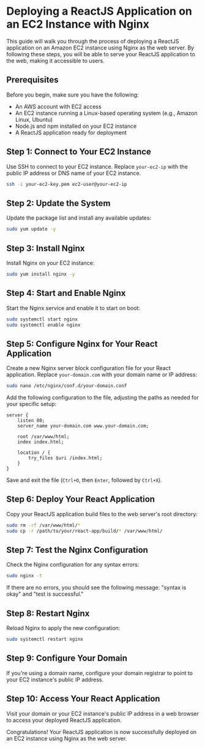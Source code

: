 # Deploying a ReactJS Application on an EC2 Instance with Nginx

This guide will walk you through the process of deploying a ReactJS application on an Amazon EC2 instance using Nginx as the web server. By following these steps, you will be able to serve your ReactJS application to the web, making it accessible to users.

## Prerequisites

Before you begin, make sure you have the following:

- An AWS account with EC2 access
- An EC2 instance running a Linux-based operating system (e.g., Amazon Linux, Ubuntu)
- Node.js and npm installed on your EC2 instance
- A ReactJS application ready for deployment

## Step 1: Connect to Your EC2 Instance

Use SSH to connect to your EC2 instance. Replace `your-ec2-ip` with the public IP address or DNS name of your EC2 instance.

```bash
ssh -i your-ec2-key.pem ec2-user@your-ec2-ip
```

## Step 2: Update the System

Update the package list and install any available updates:

```bash
sudo yum update -y
```

## Step 3: Install Nginx

Install Nginx on your EC2 instance:

```bash
sudo yum install nginx -y
```

## Step 4: Start and Enable Nginx

Start the Nginx service and enable it to start on boot:

```bash
sudo systemctl start nginx
sudo systemctl enable nginx
```

## Step 5: Configure Nginx for Your React Application

Create a new Nginx server block configuration file for your React application. Replace `your-domain.com` with your domain name or IP address:

```bash
sudo nano /etc/nginx/conf.d/your-domain.conf
```

Add the following configuration to the file, adjusting the paths as needed for your specific setup:

```nginx
server {
    listen 80;
    server_name your-domain.com www.your-domain.com;

    root /var/www/html;
    index index.html;

    location / {
        try_files $uri /index.html;
    }
}
```

Save and exit the file (`Ctrl+O`, then `Enter`, followed by `Ctrl+X`).

## Step 6: Deploy Your React Application

Copy your ReactJS application build files to the web server's root directory:

```bash
sudo rm -rf /var/www/html/*
sudo cp -r /path/to/your/react-app/build/* /var/www/html/
```

## Step 7: Test the Nginx Configuration

Check the Nginx configuration for any syntax errors:

```bash
sudo nginx -t
```

If there are no errors, you should see the following message: "syntax is okay" and "test is successful."

## Step 8: Restart Nginx

Reload Nginx to apply the new configuration:

```bash
sudo systemctl restart nginx
```

## Step 9: Configure Your Domain

If you're using a domain name, configure your domain registrar to point to your EC2 instance's public IP address.

## Step 10: Access Your React Application

Visit your domain or your EC2 instance's public IP address in a web browser to access your deployed ReactJS application.

Congratulations! Your ReactJS application is now successfully deployed on an EC2 instance using Nginx as the web server.
